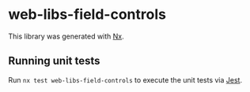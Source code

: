 # web-libs-field-controls

This library was generated with [Nx](https://nx.dev).

## Running unit tests

Run `nx test web-libs-field-controls` to execute the unit tests via [Jest](https://jestjs.io).

